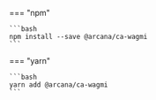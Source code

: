 === "npm"

    ```bash
    npm install --save @arcana/ca-wagmi
    ```

=== "yarn"

    ```bash
    yarn add @arcana/ca-wagmi
    ```